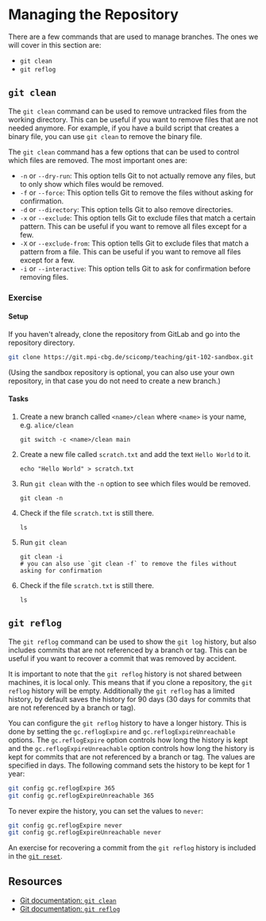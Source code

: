 # Managing the Repository

There are a few commands that are used to manage branches. The ones we will cover in this section are:

* `git clean`
* `git reflog`

## `git clean`

The `git clean` command can be used to remove untracked files from the working directory. This can be useful if you want
to remove files that are not needed anymore. For example, if you have a build script that creates a binary file, you can
use `git clean` to remove the binary file.

The `git clean` command has a few options that can be used to control which files are removed. The most important ones
are:

* `-n` or `--dry-run`: This option tells Git to not actually remove any files, but to only show which files would be
  removed.
* `-f` or `--force`: This option tells Git to remove the files without asking for confirmation.
* `-d` or `--directory`: This option tells Git to also remove directories.
* `-x` or `--exclude`: This option tells Git to exclude files that match a certain pattern. This can be useful if you
  want to remove all files except for a few.
* `-X` or `--exclude-from`: This option tells Git to exclude files that match a pattern from a file. This can be useful
  if you want to remove all files except for a few.
* `-i` or `--interactive`: This option tells Git to ask for confirmation before removing files.

### Exercise

#### Setup

If you haven't already, clone the repository from GitLab and go into the repository directory.

```bash
git clone https://git.mpi-cbg.de/scicomp/teaching/git-102-sandbox.git
```

(Using the sandbox repository is optional, you can also use your own repository, in that case you do not need to create
a new branch.)

#### Tasks

1. Create a new branch called `<name>/clean` where `<name>` is your name, e.g. `alice/clean`

   ```bash,reveal
   git switch -c <name>/clean main
   ```

2. Create a new file called `scratch.txt` and add the text `Hello World` to it.

   ```bash,reveal
   echo "Hello World" > scratch.txt
   ```

3. Run `git clean` with the `-n` option to see which files would be removed.

   ```bash,reveal
   git clean -n
   ```

4. Check if the file `scratch.txt` is still there.

   ```bash,reveal
   ls
   ```

5. Run `git clean`

   ```bash,reveal
   git clean -i
   # you can also use `git clean -f` to remove the files without asking for confirmation
   ```

6. Check if the file `scratch.txt` is still there.

   ```bash,reveal
   ls
   ```

## `git reflog`

The `git reflog` command can be used to show the `git log` history, but also includes commits that are not referenced by
a branch or tag. This can be useful if you want to recover a commit that was removed by accident.

It is important to note that the `git reflog` history is not shared between machines, it is local only. This means that
if you clone a repository, the `git reflog` history will be empty. Additionally the `git reflog` has a limited history,
by default saves the history for 90 days (30 days for commits that are not referenced by a branch or tag).

You can configure the `git reflog` history to have a longer history. This is done
by setting the `gc.reflogExpire` and `gc.reflogExpireUnreachable` options. The `gc.reflogExpire` option controls how
long the history is kept and the `gc.reflogExpireUnreachable` option controls how long the history is kept for commits
that are not referenced by a branch or tag. The values are specified in days. The following command sets the history to
be kept for 1 year:

```bash
git config gc.reflogExpire 365
git config gc.reflogExpireUnreachable 365
```

To never expire the history, you can set the values to `never`:

```bash
git config gc.reflogExpire never
git config gc.reflogExpireUnreachable never
```

An exercise for recovering a commit from the `git reflog` history is included in
the [`git reset`](./01-manipulate.md#git-reset).


## Resources

* [Git documentation: `git clean`](https://git-scm.com/docs/git-clean)
* [Git documentation: `git reflog`](https://git-scm.com/docs/git-reflog)
